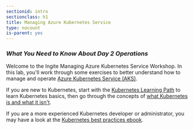 ```yaml
---
sectionid: intro
sectionclass: h1
title: Managing Azure Kubernetes Service
type: nocount
is-parent: yes
---
```


### _What You Need to Know About Day 2 Operations_

Welcome to the Ingite Managing Azure Kubernetes Service Workshop. In this lab, you'll work through some exercises to better understand how to manage and operate [Azure Kubernetes Service (AKS)](https://azure.microsoft.com/en-us/services/kubernetes-service/).

If you are new to Kubernetes, start with the [Kubernetes Learning Path](https://aka.ms/LearnKubernetes) to learn Kubernetes basics, then go through the concepts of [what Kubernetes is and what it isn't](https://aka.ms/k8sLearning).

If you are a more experienced Kubernetes developer or administrator, you may have a look at the [Kubernetes best practices ebook](https://aka.ms/aks/bestpractices).
